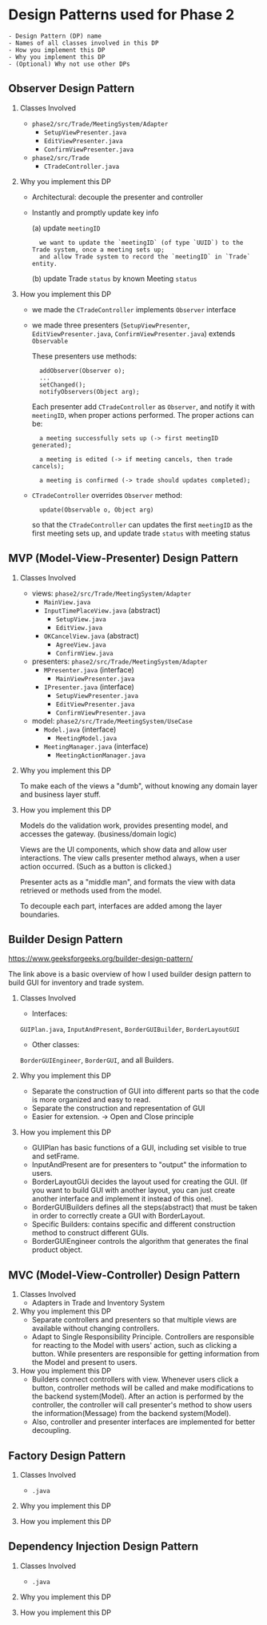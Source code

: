 # Design Patterns used for Phase 2
    - Design Pattern (DP) name
    - Names of all classes involved in this DP
    - How you implement this DP
    - Why you implement this DP
    - (Optional) Why not use other DPs

## Observer Design Pattern
 1. Classes Involved
    - `phase2/src/Trade/MeetingSystem/Adapter`
        - `SetupViewPresenter.java`
        - `EditViewPresenter.java`
        - `ConfirmViewPresenter.java`
    - `phase2/src/Trade`
        - `CTradeController.java`
 2. Why you implement this DP
  
    - Architectural: decouple the presenter and controller
    
    - Instantly and promptly update key info
  
        (a) update `meetingID`
        
            we want to update the `meetingID` (of type `UUID`) to the Trade system, once a meeting sets up; 
            and allow Trade system to record the `meetingID` in `Trade` entity.
        
        (b) update Trade `status` by known Meeting `status`
     
 3. How you implement this DP
    - we made the `CTradeController` implements `Observer` interface
        
    - we made three presenters (`SetupViewPresenter`, `EditViewPresenter.java`, `ConfirmViewPresenter.java`) 
    extends `Observable`
    
        These presenters use methods:
        
            addObserver(Observer o);
            ...
            setChanged();
            notifyObservers(Object arg);
            
        Each presenter add `CTradeController` as `Observer`, and notify it with `meetingID`, when proper actions 
        performed. The proper actions can be:
        
            a meeting successfully sets up (-> first meetingID generated);
            
            a meeting is edited (-> if meeting cancels, then trade cancels);
            
            a meeting is confirmed (-> trade should updates completed);
            
    - `CTradeController` overrides `Observer` method: 
            
            update(Observable o, Object arg)
            
        so that the `CTradeController` can updates the first `meetingID` as the first meeting sets up, and 
        update trade `status` with meeting status
        
## MVP (Model-View-Presenter) Design Pattern
 1. Classes Involved
    - views: `phase2/src/Trade/MeetingSystem/Adapter`
        - `MainView.java`
        - `InputTimePlaceView.java` (abstract)
            - `SetupView.java`
            - `EditView.java`
        - `OKCancelView.java` (abstract)
            - `AgreeView.java`
            - `ConfirmView.java`
    - presenters: `phase2/src/Trade/MeetingSystem/Adapter`
        - `MPresenter.java` (interface)
            - `MainViewPresenter.java`
        - `IPresenter.java` (interface)
            - `SetupViewPresenter.java`
            - `EditViewPresenter.java`
            - `ConfirmViewPresenter.java`
    - model: `phase2/src/Trade/MeetingSystem/UseCase`
        - `Model.java` (interface)
            - `MeetingModel.java`
        - `MeetingManager.java` (interface)
            - `MeetingActionManager.java`
            
 2. Why you implement this DP
  
    To make each of the views a "dumb", without knowing any domain layer and business layer stuff.
     
 3. How you implement this DP
 
     Models do the validation work, provides presenting model, and accesses the gateway. (business/domain logic)

     Views are the UI components, which show data and allow user interactions.
     The view calls presenter method always, when a user action occurred. (Such as a button is clicked.)
     
     Presenter acts as a "middle man", and formats the view with 
     data retrieved or methods used from the model.
     
     To decouple each part, interfaces are added among the layer boundaries.
     
## Builder Design Pattern
https://www.geeksforgeeks.org/builder-design-pattern/

The link above is a basic overview of how I used builder design pattern to build GUI for inventory and trade system.
 1. Classes Involved
    - Interfaces:
     
     `GUIPlan.java`, `InputAndPresent`, `BorderGUIBuilder`, `BorderLayoutGUI`
    - Other classes: 
    
    `BorderGUIEngineer`, `BorderGUI`, and all Builders.
 2. Why you implement this DP
    - Separate the construction of GUI into different parts so that the code is more organized and easy to read.
    - Separate the construction and representation of GUI
    - Easier for extension. -> Open and Close principle
 3. How you implement this DP
    - GUIPlan has basic functions of a GUI, including set visible to true and setFrame.
    - InputAndPresent are for presenters to "output" the information to users.
    - BorderLayoutGUi decides the layout used for creating the GUI. (If you want to build GUI with another layout,
    you can just create another interface and implement it instead of this one).
    - BorderGUIBuilders defines all the steps(abstract) that must be taken in order to correctly create a GUI with BorderLayout.
    - Specific Builders: contains specific and different construction method to construct different GUIs.
    - BorderGUIEngineer controls the algorithm that generates the final product object. 
    

## MVC (Model-View-Controller) Design Pattern

 1. Classes Involved
    - Adapters in Trade and Inventory System
 2. Why you implement this DP
    - Separate controllers and presenters so that multiple views are available without changing controllers.
    - Adapt to Single Responsibility Principle. Controllers are responsible for reacting to the Model with users' action, 
    such as clicking a button. While presenters are responsible for getting information from the Model and present to users.
 3. How you implement this DP
    - Builders connect controllers with view. Whenever users click a button, controller methods will be called and make 
    modifications to the backend system(Model). After an action is performed by the controller, the controller will call 
    presenter's method to show users the information(Message) from the backend system(Model). 
    - Also, controller and presenter interfaces are implemented for better decoupling.
    
    
## Factory Design Pattern
 1. Classes Involved
    -   `.java`
 2. Why you implement this DP
     
 3. How you implement this DP
 
## Dependency Injection Design Pattern
 1. Classes Involved
    -   `.java`
 2. Why you implement this DP
     
 3. How you implement this DP